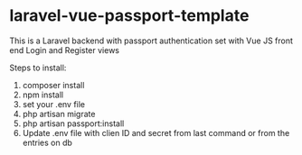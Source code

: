 # laravel-vue-passport-template
This is a Laravel backend with passport authentication set with Vue JS front end Login and Register views


Steps to install: 

1. composer install 
2. npm install 
3. set your .env file 
4. php artisan migrate
5. php artisan passport:install
6. Update .env file with clien ID and secret from last command or from the entries on db
